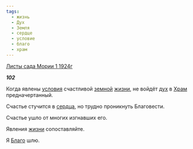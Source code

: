 ```yaml
---
tags:
  - жизнь
  - Дух
  - Земля
  - сердце
  - условие
  - благо
  - храм
---
```

[Листы сада Мории 1 1924г](https://127.0.0.1:4002/agni/1924)

___102___

Когда явлены [условия](../../../tags/#условие) счастливой [земной](../../../tags/#Земля) [жизни](../../../tags/#жизнь), не войдёт [дух](../../../tags/#Дух) в [Храм](../../../tags/#храм) предначертанный.   

Счастье стучится в [сердца](../../../tags/#сердце), но трудно проникнуть Благовести.   

Счастье ушло от многих изгнавших его.    

Явления [жизни](../../../tags/#жизнь) сопоставляйте.   

Я [Благо](../../../tags/#благо) шлю.   

